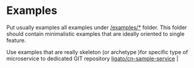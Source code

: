# Examples

Put usually examples all examples under [/examples/*](../../examples) folder. 
This folder should contain minimalistic examples that are ideally oriented
to single feature.

Use examples that are really skeleton (or archetype )for specific type of microservice 
to dedicated GIT repository [ligato/cn-sample-service](https://github.com/ligato/cn-sample-service) |
